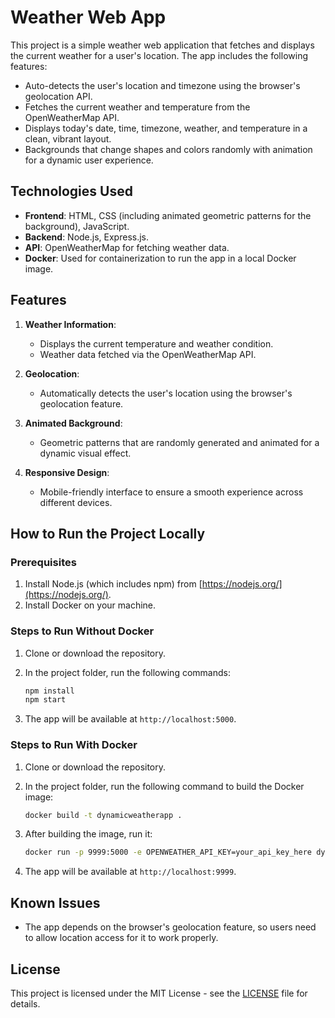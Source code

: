 
# Weather Web App

This project is a simple weather web application that fetches and displays the current weather for a user's location. The app includes the following features:

- Auto-detects the user's location and timezone using the browser's geolocation API.
- Fetches the current weather and temperature from the OpenWeatherMap API.
- Displays today's date, time, timezone, weather, and temperature in a clean, vibrant layout.
- Backgrounds that change shapes and colors randomly with animation for a dynamic user experience.

## Technologies Used

- **Frontend**: HTML, CSS (including animated geometric patterns for the background), JavaScript.
- **Backend**: Node.js, Express.js.
- **API**: OpenWeatherMap for fetching weather data.
- **Docker**: Used for containerization to run the app in a local Docker image.

## Features

1. **Weather Information**:
   - Displays the current temperature and weather condition.
   - Weather data fetched via the OpenWeatherMap API.
  
2. **Geolocation**:
   - Automatically detects the user's location using the browser's geolocation feature.

3. **Animated Background**:
   - Geometric patterns that are randomly generated and animated for a dynamic visual effect.

4. **Responsive Design**:
   - Mobile-friendly interface to ensure a smooth experience across different devices.

## How to Run the Project Locally

### Prerequisites

1. Install Node.js (which includes npm) from [https://nodejs.org/](https://nodejs.org/).
2. Install Docker on your machine.

### Steps to Run Without Docker

1. Clone or download the repository.
2. In the project folder, run the following commands:
   
   ```bash
   npm install
   npm start
   ```

3. The app will be available at `http://localhost:5000`.

### Steps to Run With Docker

1. Clone or download the repository.
2. In the project folder, run the following command to build the Docker image:

   ```bash
   docker build -t dynamicweatherapp .
   ```

3. After building the image, run it:

   ```bash
   docker run -p 9999:5000 -e OPENWEATHER_API_KEY=your_api_key_here dynamicweatherapp:latest
   ```

4. The app will be available at `http://localhost:9999`.

## Known Issues

- The app depends on the browser's geolocation feature, so users need to allow location access for it to work properly.

## License

This project is licensed under the MIT License - see the [LICENSE](LICENSE) file for details.

